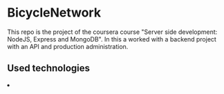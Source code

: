 # BicycleNetwork

This repo is the project of the coursera course "Server side development: NodeJS, Express and MongoDB". In this a worked with a backend project with an API and production administration.

## Used technologies
 <script src="https://use.fontawesome.com/releases/v5.13.0/js/all.js" crossorigin="anonymous"></script>
 <script src="https://code.iconify.design/1/1.0.7/iconify.min.js"></script>
 <link rel="stylesheet" href="https://cdn.jsdelivr.net/gh/devicons/devicon@master/devicon.min.css">
 
<li class="list-inline-item"><i class="fa fa-python"></i></li>